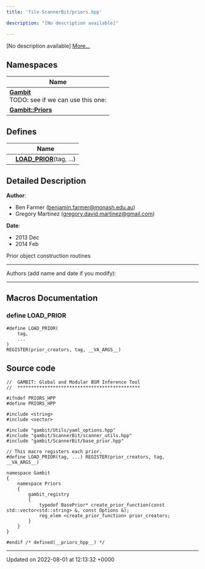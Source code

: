 ```yaml
---
title: 'file ScannerBit/priors.hpp'

description: "[No description available]"

---
```







[No description available] [More...](#detailed-description)

## Namespaces

| Name           |
| -------------- |
| **[Gambit](/documentation/code/namespaces/namespacegambit/)** <br>TODO: see if we can use this one:  |
| **[Gambit::Priors](/documentation/code/namespaces/namespacegambit_1_1priors/)**  |

## Defines

|                | Name           |
| -------------- | -------------- |
|  | **[LOAD_PRIOR](/documentation/code/files/priors_8hpp/#define-load-prior)**(tag, ...)  |

## Detailed Description


**Author**: 

  * Ben Farmer ([benjamin.farmer@monash.edu.au](mailto:benjamin.farmer@monash.edu.au)) 
  * Gregory Martinez ([gregory.david.martinez@gmail.com](mailto:gregory.david.martinez@gmail.com)) 


**Date**: 

  * 2013 Dec
  * 2014 Feb


Prior object construction routines



------------------

Authors (add name and date if you modify):



------------------




## Macros Documentation

### define LOAD_PRIOR

```
#define LOAD_PRIOR(
    tag,
    ...
)
REGISTER(prior_creators, tag, __VA_ARGS__)
```


## Source code

```
//  GAMBIT: Global and Modular BSM Inference Tool
//  *********************************************

#ifndef PRIORS_HPP
#define PRIORS_HPP

#include <string>
#include <vector>

#include "gambit/Utils/yaml_options.hpp"
#include "gambit/ScannerBit/scanner_utils.hpp"
#include "gambit/ScannerBit/base_prior.hpp"

// This macro registers each prior.
#define LOAD_PRIOR(tag, ...) REGISTER(prior_creators, tag, __VA_ARGS__)

namespace Gambit
{
    namespace Priors
    {
        gambit_registry
        { 
            typedef BasePrior* create_prior_function(const std::vector<std::string> &, const Options &);
            reg_elem <create_prior_function> prior_creators;
        }
    }
}

#endif /* defined(__priors_hpp__) */
```


-------------------------------

Updated on 2022-08-01 at 12:13:32 +0000
